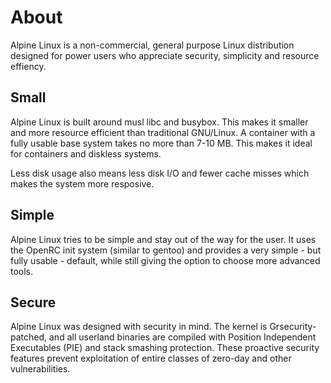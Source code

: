# About

Alpine Linux is a non-commercial, general purpose Linux distribution
designed for power users who appreciate security, simplicity and resource
effiency.

## Small

Alpine Linux is built around musl libc and busybox. This makes it smaller
and more resource efficient than traditional GNU/Linux. A container with
a fully usable base system takes no more than 7-10 MB. This makes it ideal
for containers and diskless systems.

Less disk usage also means less disk I/O and fewer cache misses which makes
the system more resposive.

## Simple

Alpine Linux tries to be simple and stay out of the way for the user. It
uses the OpenRC init system (similar to gentoo) and provides a very simple -
but fully usable - default, while still giving the option to choose more
advanced tools.

## Secure

Alpine Linux was designed with security in mind. The kernel is
Grsecurity-patched, and all userland binaries are compiled with Position
Independent Executables (PIE) and stack smashing protection. These proactive
security features prevent exploitation of entire classes of zero-day and
other vulnerabilities.

